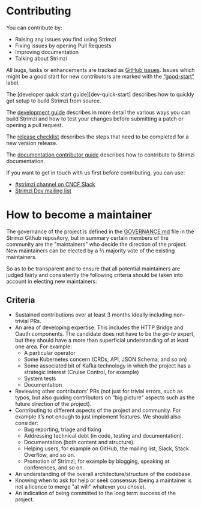# Contributing

You can contribute by:

* Raising any issues you find using Strimzi
* Fixing issues by opening Pull Requests
* Improving documentation
* Talking about Strimzi

All bugs, tasks or enhancements are tracked as [GitHub issues][issues]. Issues which might be a good start for new contributors are marked with the [“good-start”][newbie-issues] label.

The [developer quick start guide][dev-quick-start] describes how to quickly get setup to build Strimzi from source.

The [development guide][development-guide] describes in more detail the various ways you can build Strimzi and how to test your changes before submitting a patch or opening a pull request.

The [release checklist][release-list] describes the steps that need to be completed for a new version release.

The [documentation contributor guide][doc-contrib-guide] describes how to contribute to Strimzi documentation.

If you want to get in touch with us first before contributing, you can use:

- [#strimzi channel on CNCF Slack](https://slack.cncf.io/)
- [Strimzi Dev mailing list](https://lists.cncf.io/g/cncf-strimzi-dev/topics)

[issues]: https://github.com/strimzi/strimzi-kafka-operator/issues
[newbie-issues]: https://github.com/strimzi/strimzi-kafka-operator/labels/good-start
[development-guide]: development-docs/DEV_GUIDE.md
[release-list]: development-docs/RELEASE.md
[doc-contrib-guide]: https://strimzi.io/contributing/guide/

# How to become a maintainer

The governance of the project is defined in the [GOVERNANCE.md](https://github.com/strimzi/strimzi-kafka-operator/blob/main/GOVERNANCE.md) file in the Strimzi Github repository, but in summary certain members of the community are the "maintainers" who decide the direction of the project. New maintainers can be elected by a ⅔ majority vote of the existing maintainers.

So as to be transparent and to ensure that all potential maintainers are judged fairly and consistently the following criteria should be taken into account in electing new maintainers:

## Criteria

* Sustained contributions over at least 3 months ideally including non-trivial PRs.
* An area of developing expertise. This includes the HTTP Bridge and Oauth components. The candidate does not have to be the _go-to_ expert, but they should have a more than superficial understanding of at least one area. For example:
    - A particular operator
    - Some Kubernetes concern (CRDs, API, JSON Schema, and so on)
    - Some associated bit of Kafka technology in which the project has a strategic interest (Cruise Control, for example)
    - System tests
    - Documentation
* Reviewing other contributors' PRs (not just for trivial errors, such as typos, but also guiding contributors on "big picture" aspects such as the future direction of the project).
* Contributing to different aspects of the project and community. For example it’s not enough to just implement features. We should also consider:
    - Bug reporting, triage and fixing
    - Addressing technical debt (in code, testing and documentation).
    - Documentation (both content and structure).
    - Helping users, for example on GitHub, the mailing list, Slack, Stack Overflow, and so on.   
    - Promotion of Strimzi, for example by blogging, speaking at conferences, and so on.
* An understanding of the overall architecture/structure of the codebase.
* Knowing when to ask for help or seek consensus (being a maintainer is not a licence to merge "at will" whatever you chose).
* An indication of being committed to the long term success of the project.

